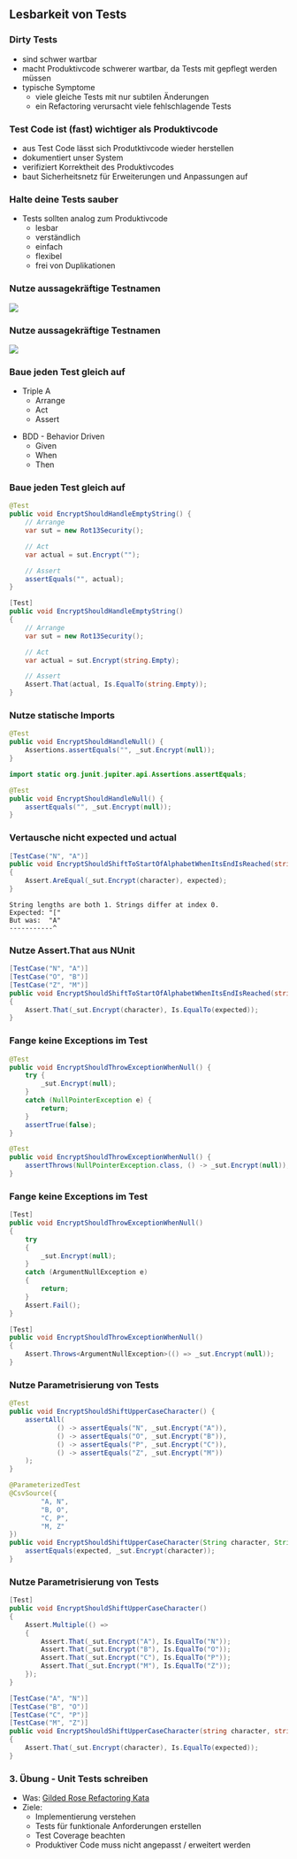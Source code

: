 <!--s-->
## Lesbarkeit von Tests

<!--v-->
### Dirty Tests

* sind schwer wartbar <!-- .element: class="fragment" -->
* macht Produktivcode schwerer wartbar, da Tests mit gepflegt werden müssen <!-- .element: class="fragment" -->
* typische Symptome <!-- .element: class="fragment" -->
  * viele gleiche Tests mit nur subtilen Änderungen <!-- .element: class="fragment" -->
  * ein Refactoring verursacht viele fehlschlagende Tests <!-- .element: class="fragment" -->

<!--v-->
### Test Code ist (fast) wichtiger als Produktivcode

* aus Test Code lässt sich Produtktivcode wieder herstellen <!-- .element: class="fragment" -->
* dokumentiert unser System <!-- .element: class="fragment" -->
* verifiziert Korrektheit des Produktivcodes <!-- .element: class="fragment" -->
* baut Sicherheitsnetz für Erweiterungen und Anpassungen auf <!-- .element: class="fragment" -->

<!--v-->
### Halte deine Tests sauber

* Tests sollten analog zum Produktivcode <!-- .element: class="fragment" -->
  * lesbar 
  * verständlich 
  * einfach 
  * flexibel 
  * frei von Duplikationen 

<!--v-->
### Nutze aussagekräftige Testnamen
![](img/jenkins.png)

<!--v-->
### Nutze aussagekräftige Testnamen
![](img/AzureDevOpsPipeline.png)

<!--v-->
### Baue jeden Test gleich auf

<div id="left" class="fragment">

* Triple A
  * Arrange
  * Act
  * Assert
</div>

<div id="right" class="fragment">

* BDD - Behavior Driven
  * Given
  * When
  * Then
</div>


<!--v-->
### Baue jeden Test gleich auf
```java
@Test
public void EncryptShouldHandleEmptyString() {
    // Arrange
    var sut = new Rot13Security();

    // Act
    var actual = sut.Encrypt("");

    // Assert
    assertEquals("", actual);
}
```

```csharp
[Test]
public void EncryptShouldHandleEmptyString()
{
    // Arrange
    var sut = new Rot13Security();

    // Act
    var actual = sut.Encrypt(string.Empty);

    // Assert
    Assert.That(actual, Is.EqualTo(string.Empty));
}
```

<!--v-->
### Nutze statische Imports

```java
@Test
public void EncryptShouldHandleNull() {
    Assertions.assertEquals("", _sut.Encrypt(null));
}
```
<!-- .element: class="fragment" -->

```java
import static org.junit.jupiter.api.Assertions.assertEquals;

@Test
public void EncryptShouldHandleNull() {
    assertEquals("", _sut.Encrypt(null));
}
```
<!-- .element: class="fragment" -->

<!--v-->
### Vertausche nicht expected und actual
```csharp
[TestCase("N", "A")]
public void EncryptShouldShiftToStartOfAlphabetWhenItsEndIsReached(string character, string expected)
{
    Assert.AreEqual(_sut.Encrypt(character), expected);
}
```
<!-- .element: class="fragment" -->

```
String lengths are both 1. Strings differ at index 0.
Expected: "["
But was:  "A"
-----------^
```
<!-- .element: class="fragment" -->

<!--v-->
### Nutze Assert.That aus NUnit

```csharp
[TestCase("N", "A")]
[TestCase("O", "B")]
[TestCase("Z", "M")]
public void EncryptShouldShiftToStartOfAlphabetWhenItsEndIsReached(string character, string expected)
{
    Assert.That(_sut.Encrypt(character), Is.EqualTo(expected));
}
```
<!-- .element: class="fragment" -->


<!--v-->
### Fange keine Exceptions im Test

```java
@Test
public void EncryptShouldThrowExceptionWhenNull() {
    try {
        _sut.Encrypt(null);
    }
    catch (NullPointerException e) {
        return;
    }
    assertTrue(false);
}
```
<!-- .element: class="fragment" -->

```java
@Test
public void EncryptShouldThrowExceptionWhenNull() {
    assertThrows(NullPointerException.class, () -> _sut.Encrypt(null));
}
```
<!-- .element: class="fragment" -->

<!--v-->
### Fange keine Exceptions im Test

```csharp
[Test]
public void EncryptShouldThrowExceptionWhenNull()
{
    try
    {
        _sut.Encrypt(null);
    }
    catch (ArgumentNullException e)
    {
        return;
    }
    Assert.Fail();
}
```
<!-- .element: class="fragment" -->

```csharp
[Test]
public void EncryptShouldThrowExceptionWhenNull()
{
    Assert.Throws<ArgumentNullException>(() => _sut.Encrypt(null));
}
```
<!-- .element: class="fragment" -->

<!--v-->
### Nutze Parametrisierung von Tests

```java
@Test
public void EncryptShouldShiftUpperCaseCharacter() {
    assertAll(
            () -> assertEquals("N", _sut.Encrypt("A")),
            () -> assertEquals("O", _sut.Encrypt("B")),
            () -> assertEquals("P", _sut.Encrypt("C")),
            () -> assertEquals("Z", _sut.Encrypt("M"))
    );
}
```
<!-- .element: class="fragment" -->

```java
@ParameterizedTest
@CsvSource({
        "A, N",
        "B, O",
        "C, P",
        "M, Z"
})
public void EncryptShouldShiftUpperCaseCharacter(String character, String expected) {
    assertEquals(expected, _sut.Encrypt(character));
}
```
<!-- .element: class="fragment" -->

<!--v-->
### Nutze Parametrisierung von Tests

```csharp
[Test]
public void EncryptShouldShiftUpperCaseCharacter()
{
    Assert.Multiple(() =>
    {
        Assert.That(_sut.Encrypt("A"), Is.EqualTo("N"));
        Assert.That(_sut.Encrypt("B"), Is.EqualTo("O"));
        Assert.That(_sut.Encrypt("C"), Is.EqualTo("P"));
        Assert.That(_sut.Encrypt("M"), Is.EqualTo("Z"));
    });
}
```
<!-- .element: class="fragment" -->

```csharp
[TestCase("A", "N")]
[TestCase("B", "O")]
[TestCase("C", "P")]
[TestCase("M", "Z")]
public void EncryptShouldShiftUpperCaseCharacter(string character, string expected)
{
    Assert.That(_sut.Encrypt(character), Is.EqualTo(expected));
}
```
<!-- .element: class="fragment" -->

<!--v-->
### 3. Übung - Unit Tests schreiben
<!-- .slide: data-background="img/practice.svg" data-background-size="40%" -->

* Was: [Gilded Rose Refactoring Kata](https://github.com/emilybache/GildedRose-Refactoring-Kata)
* Ziele:
  * Implementierung verstehen
  * Tests für funktionale Anforderungen erstellen
  * Test Coverage beachten
  * Produktiver Code muss nicht angepasst / erweitert werden
